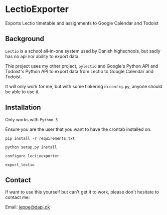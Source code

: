 # LectioExporter
Exports Lectio timetable and assignments to Google Calendar and Todoist

## Background
`Lectio` is a school all-in-one system used by Danish highschools, but sadly has no api nor ability to export data.

This project uses my other project, `pylectio` and Google's Python API and Todoist's Python API
to export data from Lectio to Google Calendar and Todoist.

It will only work for me, but with some tinkering in `config.py`, anyone should be able to use it.

## Installation
Only works with `Python 3`

Ensure you are the user that you want to have the crontab installed on.

`pip install -r requirements.txt`

`python setup.py install`

`configure_lectioexporter`

`export_lectio`

## Contact
If want to use this yourself but can't get it to work, please don't hesitate to contact me:

Email: [jeppe@dapj.dk](mailto:jeppe@dapj.dk)
